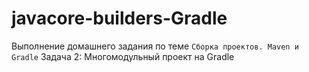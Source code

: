 # javacore-builders-Gradle
Выполнение домашнего задания по теме ```Сборка проектов. Maven и Gradle```
Задача 2: Многомодульный проект на Gradle
